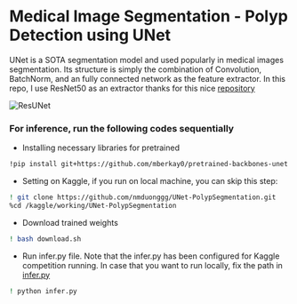 # Medical Image Segmentation - Polyp Detection using UNet

UNet is a SOTA segmentation model and used popularly in medical images segmentation. Its structure is simply the combination of Convolution, BatchNorm, and an fully connected network as the feature extractor. In this repo, I use ResNet50 as an extractor thanks for this nice [repository](https://github.com/mberkay0/pretrained-backbones-unet)

![ResUNet](https://th.bing.com/th?id=OIP.lvXoKMHoPJMKpKK7keZMEAHaE7&w=306&h=204&c=8&rs=1&qlt=90&o=6&dpr=2&pid=3.1&rm=2)

### For inference, run the following codes sequentially

- Installing necessary libraries for pretrained
```bash
!pip install git+https://github.com/mberkay0/pretrained-backbones-unet
```

- Setting on Kaggle, if you run on local machine, you can skip this step:
```bash
! git clone https://github.com/nmduonggg/UNet-PolypSegmentation.git
%cd /kaggle/working/UNet-PolypSegmentation
```

- Download trained weights
```bash
! bash download.sh
```

- Run infer.py file. Note that the infer.py has been configured for Kaggle competition running. In case that you want to run locally, fix the path in [infer.py](./infer.py)
```bash
! python infer.py
```

